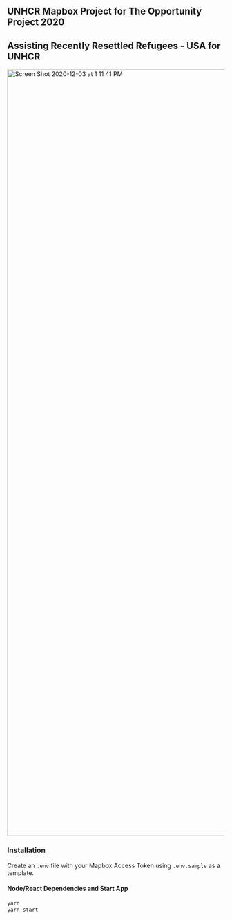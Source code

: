 ## UNHCR Mapbox Project for The Opportunity Project 2020

## Assisting Recently Resettled Refugees - USA for UNHCR

<img width="1773" alt="Screen Shot 2020-12-03 at 1 11 41 PM" src="https://user-images.githubusercontent.com/1707103/101072260-bdfa4380-356b-11eb-9515-a450c2a31d7a.png">

### Installation

Create an `.env` file with your Mapbox Access Token using `.env.sample` as a template.

#### Node/React Dependencies and Start App

```bash
yarn
yarn start
```

